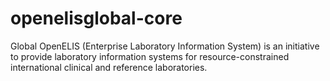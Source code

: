 openelisglobal-core
===================

Global OpenELIS (Enterprise Laboratory Information System) is an initiative to provide laboratory information systems for resource-constrained international clinical and reference laboratories.
